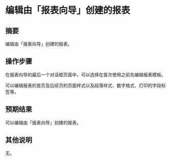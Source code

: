 # 编辑由「报表向导」创建的报表

## 摘要

编辑由「报表向导」创建的报表。

## 操作步骤

在报表向导的最后一个对话框页面中，可以选择在首次使用之前先编辑报表模板。

可以编辑报表的首页及后续页的页面样式以及段落样式、数字格式、打印的字段标签等。

## 预期结果

可以编辑由「报表向导」创建的报表。

## 其他说明

无。

